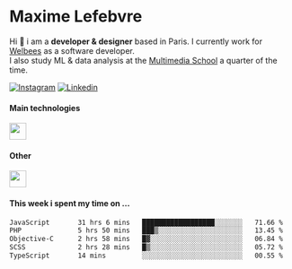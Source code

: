 
<h1 align="left" id="suhailkakar-title">Maxime Lefebvre</h1>

Hi :wave: i am a **developer & designer** based in Paris. I currently work for [Welbees](https://www.welbees.com) as a software developer.<br /> I also study ML & data analysis at the [Multimedia School](https://www.ecole-multimedia.com/) a quarter of the time.

<a href="https://www.instagram.com/maximelbv/" target="_blank">![Instagram](https://img.shields.io/badge/Instagram-E4405F?style=for-the-badge&logo=instagram&logoColor=white)</a>
<a href="https://www.linkedin.com/in/maxime-lefebvre-85b545199" target="_blank">![Linkedin](https://img.shields.io/badge/LinkedIn-0077B5?style=for-the-badge&logo=linkedin&logoColor=white)</a>

#### Main technologies
<img height="30" src="https://skillicons.dev/icons?i=js,ts,react,nextjs,threejs,nodejs,nestjs,laravel,mysql,git,docker" />

#### Other
<img height="30" src="https://skillicons.dev/icons?i=figma,ps,ai,ae,pr,blender,unreal,ableton" />
<br />

#### This week i spent my time on ...
<!--START_SECTION:waka-->

```txt
JavaScript       31 hrs 6 mins   ██████████████████░░░░░░░   71.66 %
PHP              5 hrs 50 mins   ███▒░░░░░░░░░░░░░░░░░░░░░   13.45 %
Objective-C      2 hrs 58 mins   █▓░░░░░░░░░░░░░░░░░░░░░░░   06.84 %
SCSS             2 hrs 28 mins   █▒░░░░░░░░░░░░░░░░░░░░░░░   05.72 %
TypeScript       14 mins         ░░░░░░░░░░░░░░░░░░░░░░░░░   00.55 %
```

<!--END_SECTION:waka-->
